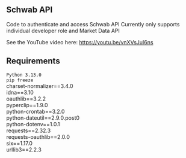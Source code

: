 ## Schwab API
Code to authenticate and access Schwab API
Currently only supports individual developer role and Market Data API

See the YouTube video here:
https://youtu.be/vnXVsJuI6ns

## Requirements  
`Python 3.13.0`  
`pip freeze`  
charset-normalizer==3.4.0  
idna==3.10  
oauthlib==3.2.2  
pyperclip==1.9.0  
python-crontab==3.2.0  
python-dateutil==2.9.0.post0  
python-dotenv==1.0.1  
requests==2.32.3  
requests-oauthlib==2.0.0  
six==1.17.0  
urllib3==2.2.3  
